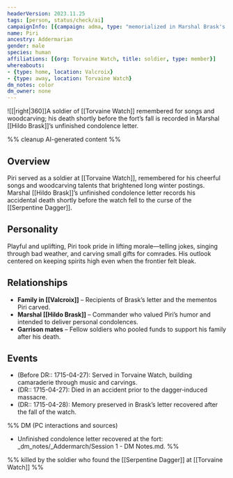 ```yaml
---
headerVersion: 2023.11.25
tags: [person, status/check/ai]
campaignInfo: [{campaign: adma, type: "memorialized in Marshal Brask's letter recovered at Torvaine Watch", date: 1715-04-28}]
name: Piri
ancestry: Addermarian
gender: male
species: human
affiliations: [{org: Torvaine Watch, title: soldier, type: member}]
whereabouts: 
- {type: home, location: Valcroix}
- {type: away, location: Torvaine Watch}
dm_notes: color
dm_owner: none
---
```

![[|right|360]]A soldier of [[Torvaine Watch]] remembered for songs and woodcarving; his death shortly before the fort’s fall is recorded in Marshal [[Hildo Brask]]’s unfinished condolence letter.

%% cleanup AI-generated content %%
## Overview
Piri served as a soldier at [[Torvaine Watch]], remembered for his cheerful songs and woodcarving talents that brightened long winter postings. Marshal [[Hildo Brask]]’s unfinished condolence letter records his accidental death shortly before the watch fell to the curse of the [[Serpentine Dagger]].

## Personality
Playful and uplifting, Piri took pride in lifting morale—telling jokes, singing through bad weather, and carving small gifts for comrades. His outlook centered on keeping spirits high even when the frontier felt bleak.

## Relationships
- **Family in [[Valcroix]]** – Recipients of Brask’s letter and the mementos Piri carved.  
- **Marshal [[Hildo Brask]]** – Commander who valued Piri’s humor and intended to deliver personal condolences.  
- **Garrison mates** – Fellow soldiers who pooled funds to support his family after his death.

## Events
- (Before DR:: 1715-04-27): Served in Torvaine Watch, building camaraderie through music and carvings.
- (DR:: 1715-04-27): Died in an accident prior to the dagger‑induced massacre.
- (DR:: 1715-04-28): Memory preserved in Brask’s letter recovered after the fall of the watch.

%% DM (PC interactions and sources)
- Unfinished condolence letter recovered at the fort: _dm_notes/_Addermarch/Session 1 - DM Notes.md.
%%

%% killed by the soldier who found the [[Serpentine Dagger]] at [[Torvaine Watch]] %%
